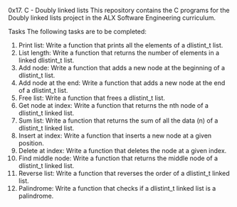 
0x17. C - Doubly linked lists
This repository contains the C programs for the Doubly linked lists project in the ALX Software Engineering curriculum.

Tasks
The following tasks are to be completed:

1. Print list: Write a function that prints all the elements of a dlistint_t list.
2. List length: Write a function that returns the number of elements in a linked dlistint_t list.
3. Add node: Write a function that adds a new node at the beginning of a dlistint_t list.
4. Add node at the end: Write a function that adds a new node at the end of a dlistint_t list.
5. Free list: Write a function that frees a dlistint_t list.
6. Get node at index: Write a function that returns the nth node of a dlistint_t linked list.
7. Sum list: Write a function that returns the sum of all the data (n) of a dlistint_t linked list.
8. Insert at index: Write a function that inserts a new node at a given position.
9. Delete at index: Write a function that deletes the node at a given index.
10. Find middle node: Write a function that returns the middle node of a dlistint_t linked list.
11. Reverse list: Write a function that reverses the order of a dlistint_t linked list.
12. Palindrome: Write a function that checks if a dlistint_t linked list is a palindrome.
